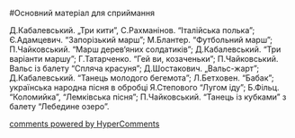 <div id="hypercomments_widget" class="js-hypercomments-widget invisible"></div>


#Основний матеріал для сприймання

Д.Кабалевський. „Три кити”, С.Рахманінов. “Італійська полька”; Є.Адамцевич. “Запорізький марш”; М.Блантер. “Футбольний марш”; П.Чайковський. “Марш дерев‘яних солдатиків”; Д.Кабалевський. “Три варіанти маршу”; Г.Татарченко. “Гей  ви, козаченьки”; П.Чайковський. Вальс із балету “Спляча красуня”; Д.Шостакович. „Вальс-жарт”;  Д.Кабалевський.  “Танець молодого бегемота”; Л.Бетховен. “Бабак”; українська народна пісня в обробці Я.Степового “Лугом іду”; Б.Фільц. “Коломийка”, “Лемківська пісня”; П.Чайковський.  “Танець із кубками” з балету “Лебедине озеро”. 

<div class="js-hypercomments-container">
    <a href="http://hypercomments.com" class="hc-link" title="comments widget">comments powered by HyperComments</a>
</div>